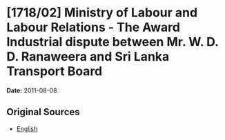 # [1718/02] Ministry of Labour and Labour Relations - The Award Industrial dispute between Mr. W. D. D. Ranaweera and Sri Lanka Transport Board

**Date:** 2011-08-08

## Original Sources

- [English](https://documents.gov.lk/view/extra-gazettes/2011/8/1718-02_E.pdf)
